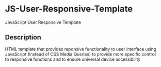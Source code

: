 # JS-User-Responsive-Template
JavaScript User Responsive Template

## Description
HTML template that provides reponsive functionality to user interface using JavaScript (Instead of CSS Media Queries) to provide more specific control to responsive functions and to ensure universal device accessibility
